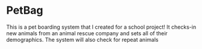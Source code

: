 # PetBag
This is a pet boarding system that I created for a school project! 
It checks-in new animals from an animal rescue company and sets all of their demographics. The system will also check for repeat animals
